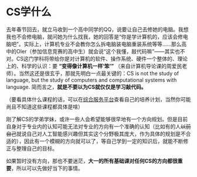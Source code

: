# CS学什么

去年春节回去，就立马收到一个高中同学的QQ，说要让自己去修她的电脑。我想我也不会修电脑，就问她为什么找我，她的回答是“你是学计算机的，应该会修电脑吧”。实际上，计算机专业不会教你怎么拆电脑装电脑重装系统等等……那么高中的OIer（参加信息竞赛的高中生）就会说“这个我懂，敲代码嘛”——其实也不对。CS这门学科将带给你是对计算机的软件、操作系统、硬件一个整体的、理论上的、科学的认识：要 **“变得像计算机一样‘笨’”** （来自计算机导论课的周爱民老师）。当然这还是很玄乎，那就先明白一点最关键的：CS is not the study of language, but the study of computers and computational systems with language. 简而言之，**就是不要以为CS就仅仅是学习敲代码。**

（要看具体什么课程的话，可以在[综合服务平台](https://service.ecnu.edu.cn/\_layouts/15/ecnu/index.aspx)查看自己的培养计划，当然你可能尚且不知道这些课程都具体是啥）

刚了解CS的学弟学妹，或许一些人会希望能够很早地有一个方向规划。但是目前自身对于专业内的认知可能无法对专业的方向有一个准确的认知（比如有的人~~以前自己~~就说自己对人工智能感兴趣但其实这个分野极其庞大，作为具体的规划是不合适的），因此有一个模糊的方向就可以了，等自己学到一定的知识后，就能不断修正与整理自己的目标。

如果暂时没有方向，那也不要迷茫，**大一的所有基础课对任何CS的方向都很重要**，所以可以先做好当下的事情。
